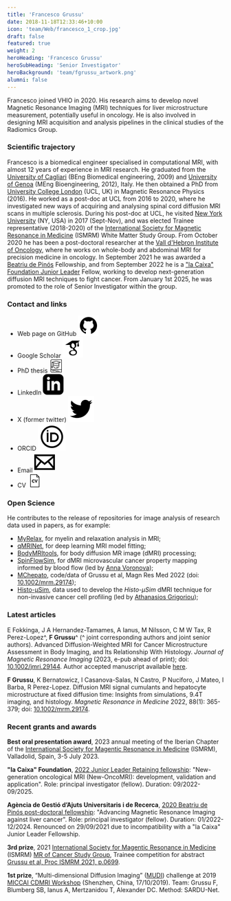 ```yaml
---
title: 'Francesco Grussu'
date: 2018-11-18T12:33:46+10:00
icon: 'team/Web/francesco_1_crop.jpg'
draft: false
featured: true
weight: 2
heroHeading: 'Francesco Grussu'
heroSubHeading: 'Senior Investigator'
heroBackground: 'team/fgrussu_artwork.png'
alumni: false
---
```


Francesco joined VHIO in 2020. His research aims to develop novel Magnetic Resonance Imaging (MRI) techniques for liver microstructure measurement, potentially useful in oncology. He is also involved in designing MRI acquisition and analysis pipelines in the clinical studies of the Radiomics Group.
                                                     <br/>

### Scientific trajectory
Francesco is a biomedical engineer specialised in computational MRI, with almost 12 years of experience in MRI research. He graduated from the [University of Cagliari](https://www.unica.it/unica/en/homepage.page) (BEng Biomedical engineering, 2009) and [University of Genoa](https://unige.it/en) (MEng Bioengineering, 2012), Italy. He then obtained a PhD from [University College London](https://www.ucl.ac.uk/) (UCL, UK) in Magnetic Resonance Physics (2016). He worked as a post-doc at UCL from 2016 to 2020, where he investigated new ways of acquiring and analysing spinal cord diffusion MRI scans in multiple sclerosis. During his post-doc at UCL, he visited [New York University](https://med.nyu.edu/departments-institutes/radiology) (NY, USA) in 2017 (Sept-Nov), and was elected Trainee representative (2018-2020) of the [International Society for Magnetic Resonance in Medicine](https://www.ismrm.org/) (ISMRM) White Matter Study Group. From October 2020 he has been a post-doctoral researcher at the [Vall d'Hebron Institute of Oncology](https://www.vhio.net/), where he works on whole-body and abdominal MRI for precision medicine in oncology. In September 2021 he was awarded a [Beatriu de Pinós](https://agaur.gencat.cat/en/Beatriu-de-Pinos) Fellowship, and from September 2022 he is a ["la Caixa" Foundation Junior Leader](https://fundacionlacaixa.org/en/postdoctoral-fellowships-junior-leader-retaining) Fellow, working to develop next-generation diffusion MRI techniques to fight cancer. From January 1st 2025, he was promoted to the role of Senior Investigator within the group.


### Contact and links
- Web page on GitHub [![profile](/social/github.svg)](https://fragrussu.github.io)
- Google Scholar [![profile](/social/google-scholar.svg)](https://scholar.google.com/citations?user=Zj5Vt3YAAAAJ&hl=en&oi=ao)
- PhD thesis [![profile](/social/thesis-64.png)](https://discovery.ucl.ac.uk/id/eprint/1477007/7/FGrussu_PhD_final_20160320.pdf)
- LinkedIn [![profile](/social/linkedin.svg)](http://linkedin.com/in/francesco-grussu-9a289775)
- X (former twitter) [![profile](/social/twitter.svg)](https://twitter.com/fragrussu)
- ORCID [![profile](/social/orcid.svg)](https://orcid.org/0000-0002-0945-3909) 
- Email [![profile](/social/mail.svg)](mailto:fgrussu@vhio.net)  
- CV [![profile](/social/cv-64.png)](http://fragrussu.github.io/cvfg.pdf)


### Open Science
He contributes to the release of repositories for image analysis of research data used in papers, as for example:
* [MyRelax](https://github.com/fragrussu/MyRelax), for myelin and relaxation analysis in MRI;
* [qMRINet](https://github.com/fragrussu/qMRINet), for deep learning MRI model fitting;
* [BodyMRItools](https://github.com/fragrussu/bodymritools), for body diffusion MR image (dMRI) processing;
* [SpinFlowSim](https://github.com/radiomicsgroup/spinflowsim), for dMRI microvascular cancer property mapping informed by blood flow (led by [Anna Voronova](https://radiomics.vhio.net/team/anna));
* [MChepato](https://github.com/fragrussu/MChepato), code/data of Grussu et al, Magn Res Med 2022 (doi: [10.1002/mrm.29174](https://doi.org/10.1002/mrm.29174));
* [Histo-μSim](https://doi.org/10.5281/zenodo.14559356), data used to develop the _Histo-μSim_ dMRI technique for non-invasive cancer cell profiling (led by [Athanasios Grigoriou](https://radiomics.vhio.net/team/thanos));


### Latest articles
E Fokkinga, J A Hernandez-Tamames, A Ianus, M Nilsson, C M W Tax, R Perez-Lopez^, **F Grussu**^ (^ joint corresponding authors and joint senior authors). Advanced Diffusion-Weighted MRI for Cancer Microstructure Assessment in Body Imaging, and Its Relationship With Histology. *Journal of Magnetic Resonance Imaging* (2023, e-pub ahead of print); doi: [10.1002/jmri.29144](https://doi.org/10.1002/jmri.29144). Author accepted manuscript available [here](https://radiomicsgroup.github.io/misc/Fokkinga2023_doi_GreenOpenAccess.pdf).

**F Grussu**, K Bernatowicz, I Casanova-Salas, N Castro, P Nuciforo, J Mateo, I Barba, R Perez-Lopez. Diffusion MRI signal cumulants and hepatocyte microstructure at fixed diffusion time: Insights from simulations, 9.4T imaging, and histology. *Magnetic Resonance in Medicine* 2022, 88(1): 365-379; doi: [10.1002/mrm.29174](https://doi.org/10.1002/mrm.29174).



### Recent grants and awards
**Best oral presentation award**, 2023 annual meeting of the Iberian Chapter of the [International Society for Magentic Resonance in Medicine](https://www.ismrm.org) (ISMRM), Valladolid, Spain, 3-5 July 2023.

**"la Caixa" Foundation**, [2022 Junior Leader Retaining fellowship](https://fundacionlacaixa.org/es/becas-posdoctorado-junior-leader-retaining): "New-generation oncological MRI (New-OncoMRI): development, validation and application". Role: principal investigator (fellow). Duration: 09/2022-09/2025.

**Agència de Gestió d’Ajuts Universitaris i de Recerca**, [2020 Beatriu de Pinós post-doctoral fellowship](https://agaur.gencat.cat/en/Beatriu-de-Pinos/el-programa/index.html): "Advancing Magnetic Resonance Imaging against liver cancer". Role: principal investigator (fellow). Duration: 01/2022-12/2024. Renounced on 29/09/2021 due to incompatibility with a "la Caixa" Junior Leader Fellowship.

**3rd prize**, 2021 [International Society for Magentic Resonance in Medicine](https://www.ismrm.org) (ISMRM) [MR of Cancer Study Group](https://groups.ismrm.org/mr-of-cancer), Trainee competition for abstract [Grussu et al, Proc ISMRM 2021, p.0699](https://www.ismrm.org/21/program-files/O-65.htm).

**1st prize**, “Multi-dimensional Diffusion Imaging” ([MUDI](http://cmic.cs.ucl.ac.uk/cdmri19/challenge.html)) challenge at 2019 [MICCAI CDMRI Workshop](http://cmic.cs.ucl.ac.uk/cdmri19) (Shenzhen, China, 17/10/2019). Team: Grussu F, Blumberg SB, Ianus A, Mertzanidou T, Alexander DC. Method: SARDU-Net.
